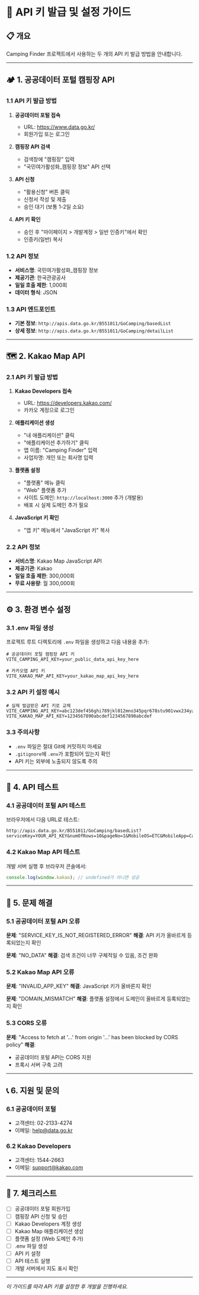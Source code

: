 # 🔑 API 키 발급 및 설정 가이드

## 📋 개요

Camping Finder 프로젝트에서 사용하는 두 개의 API 키 발급 방법을 안내합니다.

---

## 🏕️ 1. 공공데이터 포털 캠핑장 API

### 1.1 API 키 발급 방법

1. **공공데이터 포털 접속**
   - URL: https://www.data.go.kr/
   - 회원가입 또는 로그인

2. **캠핑장 API 검색**
   - 검색창에 "캠핑장" 입력
   - "국민여가활성화_캠핑장 정보" API 선택

3. **API 신청**
   - "활용신청" 버튼 클릭
   - 신청서 작성 및 제출
   - 승인 대기 (보통 1-2일 소요)

4. **API 키 확인**
   - 승인 후 "마이페이지 > 개발계정 > 일반 인증키"에서 확인
   - 인증키(일반) 복사

### 1.2 API 정보
- **서비스명**: 국민여가활성화_캠핑장 정보
- **제공기관**: 한국관광공사
- **일일 호출 제한**: 1,000회
- **데이터 형식**: JSON

### 1.3 API 엔드포인트
- **기본 정보**: `http://apis.data.go.kr/B551011/GoCamping/basedList`
- **상세 정보**: `http://apis.data.go.kr/B551011/GoCamping/detailList`

---

## 🗺️ 2. Kakao Map API

### 2.1 API 키 발급 방법

1. **Kakao Developers 접속**
   - URL: https://developers.kakao.com/
   - 카카오 계정으로 로그인

2. **애플리케이션 생성**
   - "내 애플리케이션" 클릭
   - "애플리케이션 추가하기" 클릭
   - 앱 이름: "Camping Finder" 입력
   - 사업자명: 개인 또는 회사명 입력

3. **플랫폼 설정**
   - "플랫폼" 메뉴 클릭
   - "Web" 플랫폼 추가
   - 사이트 도메인: `http://localhost:3000` 추가 (개발용)
   - 배포 시 실제 도메인 추가 필요

4. **JavaScript 키 확인**
   - "앱 키" 메뉴에서 "JavaScript 키" 복사

### 2.2 API 정보
- **서비스명**: Kakao Map JavaScript API
- **제공기관**: Kakao
- **일일 호출 제한**: 300,000회
- **무료 사용량**: 월 300,000회

---

## ⚙️ 3. 환경 변수 설정

### 3.1 .env 파일 생성

프로젝트 루트 디렉토리에 `.env` 파일을 생성하고 다음 내용을 추가:

```env
# 공공데이터 포털 캠핑장 API 키
VITE_CAMPING_API_KEY=your_public_data_api_key_here

# 카카오맵 API 키
VITE_KAKAO_MAP_API_KEY=your_kakao_map_api_key_here
```

### 3.2 API 키 설정 예시

```env
# 실제 발급받은 API 키로 교체
VITE_CAMPING_API_KEY=abc123def456ghi789jkl012mno345pqr678stu901vwx234yz567890
VITE_KAKAO_MAP_API_KEY=1234567890abcdef1234567890abcdef
```

### 3.3 주의사항

- `.env` 파일은 절대 Git에 커밋하지 마세요
- `.gitignore`에 `.env`가 포함되어 있는지 확인
- API 키는 외부에 노출되지 않도록 주의

---

## 🧪 4. API 테스트

### 4.1 공공데이터 포털 API 테스트

브라우저에서 다음 URL로 테스트:

```
http://apis.data.go.kr/B551011/GoCamping/basedList?serviceKey=YOUR_API_KEY&numOfRows=10&pageNo=1&MobileOS=ETC&MobileApp=CampingFinder&_type=json
```

### 4.2 Kakao Map API 테스트

개발 서버 실행 후 브라우저 콘솔에서:

```javascript
console.log(window.kakao); // undefined가 아니면 성공
```

---

## 🚨 5. 문제 해결

### 5.1 공공데이터 포털 API 오류

**문제**: "SERVICE_KEY_IS_NOT_REGISTERED_ERROR"
**해결**: API 키가 올바르게 등록되었는지 확인

**문제**: "NO_DATA" 
**해결**: 검색 조건이 너무 구체적일 수 있음, 조건 완화

### 5.2 Kakao Map API 오류

**문제**: "INVALID_APP_KEY"
**해결**: JavaScript 키가 올바른지 확인

**문제**: "DOMAIN_MISMATCH"
**해결**: 플랫폼 설정에서 도메인이 올바르게 등록되었는지 확인

### 5.3 CORS 오류

**문제**: "Access to fetch at '...' from origin '...' has been blocked by CORS policy"
**해결**: 
- 공공데이터 포털 API는 CORS 지원
- 프록시 서버 구축 고려

---

## 📞 6. 지원 및 문의

### 6.1 공공데이터 포털
- 고객센터: 02-2133-4274
- 이메일: help@data.go.kr

### 6.2 Kakao Developers
- 고객센터: 1544-2663
- 이메일: support@kakao.com

---

## 📝 7. 체크리스트

- [ ] 공공데이터 포털 회원가입
- [ ] 캠핑장 API 신청 및 승인
- [ ] Kakao Developers 계정 생성
- [ ] Kakao Map 애플리케이션 생성
- [ ] 플랫폼 설정 (Web 도메인 추가)
- [ ] .env 파일 생성
- [ ] API 키 설정
- [ ] API 테스트 실행
- [ ] 개발 서버에서 지도 표시 확인

---

*이 가이드를 따라 API 키를 설정한 후 개발을 진행하세요.* 